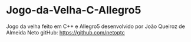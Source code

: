 # Jogo-da-Velha-C-Allegro5

Jogo da velha feito em C++ e Allegro5
desenvolvido por João Queiroz de Almeida Neto
gitHub: https://github.com/netoptc
